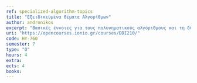 ```yaml
---
ref: specialized-algorithm-topics
title: "Εξειδικευμένα Θέματα Αλγορίθμων"
author: andronikos
excerpt: "Βασικές έννοιες για τους πολυνηματικούς αλγόριθμους και τη δυναμική πολυνημάτωση. Η πολυνηματική εκδοχή του αλγόριθμου Merge Sort. Εισαγωγή στο γραμμικό προγραμματισμό. Αναγωγή προβλημάτων σε γραμμικά προγράμματα. Ο αλγόριθμος Simplex. Η έννοια της δυϊκότητας στον γραμμικό προγραμματισμό. Παίγνια μηδενικού αθροίσματος. Ο διακριτός και ο ταχύς μετασχηματισμός Fourier. Στοιχειώδεις αριθμοθεωρητικοί αλγόριθμοι. Ο αλγόριθμος του μέγιστου κοινού διαιρέτη. Αριθμητική υπολοίπων. Το κρυπτοσύστημα δημόσιου κλειδιού RSA. Τυχαιοποιημένοι αλγόριθμοι. Εισαγωγή στους προσεγγιστικούς αλγόριθμους."
uri: "https://opencourses.ionio.gr/courses/DDI210/"
code: HY-760
semester: 7
type: "Ο"
hours: 4
extra:
ects: 4
books: 
---
```

